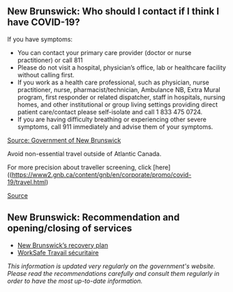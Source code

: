 ## New Brunswick: Who should I contact if I think I have COVID-19?

If you have symptoms:

- You can contact your primary care provider (doctor or nurse practitioner) or call 811
- Please do not visit a hospital, physician’s office, lab or healthcare facility without calling first.
- If you work as a health care professional, such as physician, nurse practitioner, nurse, pharmacist/technician, Ambulance NB, Extra Mural program, first responder or related dispatcher, staff in hospitals, nursing homes, and other institutional or group living settings providing direct patient care/contact please self-isolate and call 1 833 475 0724.
- If you are having difficulty breathing or experiencing other severe symptoms, call 911 immediately and advise them of your symptoms.

[Source: Government of New Brunswick](https://www2.gnb.ca/content/gnb/en/departments/ocmoh/cdc/content/respiratory_diseases/coronavirus.html)

Avoid non-essential travel outside of Atlantic Canada.

For more precision about traveller screening, click [here]((https://www2.gnb.ca/content/gnb/en/corporate/promo/covid-19/travel.html) 

[Source](https://www2.gnb.ca/content/gnb/en/corporate/promo/covid-19/travel.html)

## New Brunswick: Recommendation and opening/closing of services

- [New Brunswick’s recovery plan](https://www2.gnb.ca/content/gnb/en/corporate/promo/covid-19/recovery.html#roadmap)
- [WorkSafe Travail sécuritaire](https://www.worksafenb.ca/safety-topics/covid-19/new-covid-19-prevention-tool-for-workplaces/)

_This information is updated very regularly on the government's website. Please read the recommendations carefully and consult them regularly in order to have the most up-to-date information._
